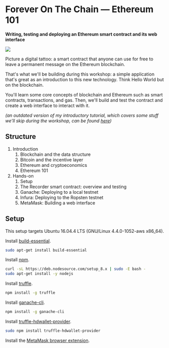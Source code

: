 # Forever On The Chain — Ethereum 101

**Writing, testing and deploying an Ethereum smart contract and its web interface**

![](https://cdn-images-1.medium.com/max/2000/1*4GNg30Shnxd3JZysM75dFQ.jpeg)

Picture a digital tattoo: a smart contract that anyone can use for free to leave a permanent message on the Ethereum blockchain.

That's what we'll be building during this workshop: a simple application that's great as an introduction to this new technology. Think Hello World but on the blockchain.

You'll learn some core concepts of blockchain and Ethereum such as smart contracts, transactions, and gas. Then, we'll build and test the contract and create a web interface to interact with it.

*(an outdated version of my introductory tutorial, which covers some stuff we'll skip during the workshop, can be found [here](https://hackernoon.com/full-stack-smart-contract-development-fccdfe5176ce))*

## Structure

1. Introduction
    1. Blockchain and the data structure
    1. Bitcoin and the incentive layer
    1. Ethereum and cryptoeconomics
    1. Ethereum 101
1. Hands-on 
    1. Setup
    1. The Recorder smart contract: overview and testing
    1. Ganache: Deploying to a local testnet
    1. Infura: Deploying to the Ropsten testnet
    1. MetaMask: Building a web interface

## Setup

This setup targets Ubuntu 16.04.4 LTS (GNU/Linux 4.4.0-1052-aws x86_64).

Install [build-essential](https://packages.ubuntu.com/trusty/build-essential).

```bash
sudo apt-get install build-essential
```

Install [npm](https://www.npmjs.com).

```bash
curl -sL https://deb.nodesource.com/setup_8.x | sudo -E bash -
sudo apt-get install -y nodejs
```

Install [truffle](http://truffleframework.com).

```bash
npm install -g truffle
```

Install [ganache-cli](https://github.com/trufflesuite/ganache-cli).

```bash
npm install -g ganache-cli
```

Install [truffle-hdwallet-provider](https://github.com/trufflesuite/truffle-hdwallet-provider).

```bash
sudo npm install truffle-hdwallet-provider
```

Install the [MetaMask browser extension](https://metamask.io/).
